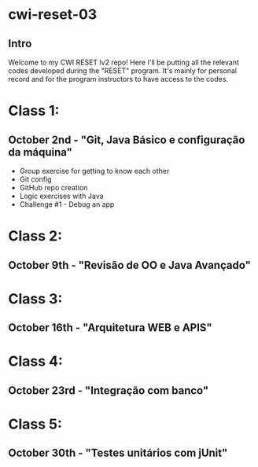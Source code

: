 # cwi-reset-03

## Intro

Welcome to my CWI RESET lv2 repo!
Here I'll be putting all the relevant codes developed during the "RESET" program.
It's mainly for personal record and for the program instructors to have access to the codes.

# Class 1:
## October 2nd - "Git, Java Básico e configuração da máquina"

- Group exercise for getting to know each other
- Git config
- GitHub repo creation
- Logic exercises with Java
- Challenge #1 - Debug an app

# Class 2:
## October 9th - "Revisão de OO e Java Avançado"

# Class 3:
## October 16th - "Arquitetura WEB e APIS"

# Class 4:
## October 23rd - "Integração com banco"

# Class 5:
## October 30th - "Testes unitários com jUnit"